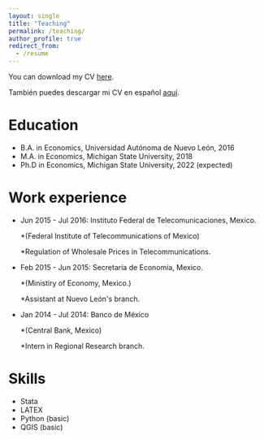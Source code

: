 ```yaml
---
layout: single
title: "Teaching"
permalink: /teaching/
author_profile: true
redirect_from:
  - /resume
---
```




You can download my CV [here](../files/CV.pdf).

También puedes descargar mi CV en español [aquí](../files/CV_spanish.pdf).

Education
======
* B.A. in Economics, Universidad Autónoma de Nuevo León, 2016
* M.A. in Economics, Michigan State University, 2018
* Ph.D in Economics, Michigan State University, 2022 (expected)

Work experience
======
* Jun 2015 - Jul 2016: Instituto Federal de Telecomunicaciones, Mexico. 
  
  *(Federal Institute of Telecommunications of Mexico)

  *Regulation of Wholesale Prices in Telecommunications.

* Feb 2015 - Jun 2015: Secretaría de Economía, Mexico. 

  *(Ministiry of Economy, Mexico.)

  *Assistant at Nuevo León's branch.

* Jan 2014 - Jul 2014: Banco de México
  
  *(Central Bank, Mexico)

  *Intern in Regional Research branch.

Skills
======
* Stata
* LATEX
* Python (basic)
* QGIS (basic)

